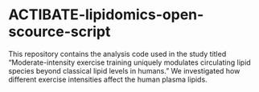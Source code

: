 # ACTIBATE-lipidomics-open-scource-script
This repository contains the analysis code used in the study titled “Moderate-intensity exercise training uniquely modulates circulating lipid species beyond classical lipid levels in humans.”  We investigated how different exercise intensities affect the human plasma lipids. 
